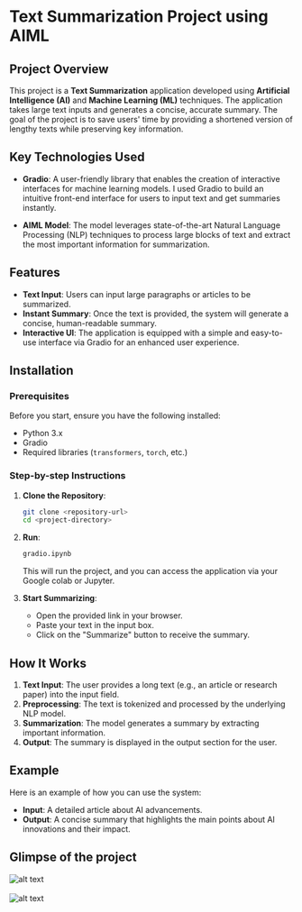 # Text Summarization Project using AIML

## Project Overview

This project is a **Text Summarization** application developed using **Artificial Intelligence (AI)** and **Machine Learning (ML)** techniques. The application takes large text inputs and generates a concise, accurate summary. The goal of the project is to save users' time by providing a shortened version of lengthy texts while preserving key information.

## Key Technologies Used

- **Gradio**: A user-friendly library that enables the creation of interactive interfaces for machine learning models. I used Gradio to build an intuitive front-end interface for users to input text and get summaries instantly.
  
- **AIML Model**: The model leverages state-of-the-art Natural Language Processing (NLP) techniques to process large blocks of text and extract the most important information for summarization.

## Features

- **Text Input**: Users can input large paragraphs or articles to be summarized.
- **Instant Summary**: Once the text is provided, the system will generate a concise, human-readable summary.
- **Interactive UI**: The application is equipped with a simple and easy-to-use interface via Gradio for an enhanced user experience.

## Installation

### Prerequisites

Before you start, ensure you have the following installed:
- Python 3.x
- Gradio
- Required libraries (`transformers`, `torch`, etc.)

### Step-by-step Instructions

1. **Clone the Repository**:
    ```bash
    git clone <repository-url>
    cd <project-directory>
    ```

2. **Run**:
    ```bash
    gradio.ipynb
    ```
    This will run the project, and you can access the application via your Google colab or Jupyter.

4. **Start Summarizing**:
    - Open the provided link in your browser.
    - Paste your text in the input box.
    - Click on the "Summarize" button to receive the summary.

## How It Works

1. **Text Input**: The user provides a long text (e.g., an article or research paper) into the input field.
2. **Preprocessing**: The text is tokenized and processed by the underlying NLP model.
3. **Summarization**: The model generates a summary by extracting important information.
4. **Output**: The summary is displayed in the output section for the user.

## Example

Here is an example of how you can use the system:

- **Input**: A detailed article about AI advancements.
- **Output**: A concise summary that highlights the main points about AI innovations and their impact.

## Glimpse of the project
![alt text](https://github.com/sidra-quadri/summary/blob/5c1b30e6328856e41a1efbaae94f5db79abead76/sum1.png)
<br> <br>
![alt text](https://github.com/sidra-quadri/summary/blob/5c1b30e6328856e41a1efbaae94f5db79abead76/sumR.png)
